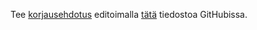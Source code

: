 Tee [korjausehdotus](/osa0#typoja-materiaalissa) editoimalla [tätä]({{site.repo_url}}/blob/{{site.repo_branch}}/{{page.path}}) tiedostoa GitHubissa.
